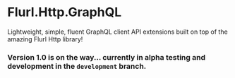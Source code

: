 # Flurl.Http.GraphQL
Lightweight, simple, fluent GraphQL client API extensions built on top of the amazing Flurl Http library!

### Version 1.0 is on the way... currently in alpha testing and development in the `development` branch.
